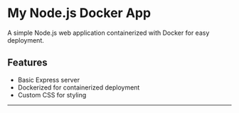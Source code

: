 # My Node.js Docker App

A simple Node.js web application containerized with Docker for easy deployment.

## Features
- Basic Express server
- Dockerized for containerized deployment
- Custom CSS for styling

---
